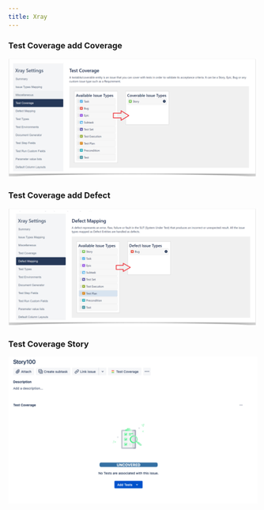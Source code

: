 ```yaml
---
title: Xray
---
```

### Test Coverage add Coverage
![Story.png](./static/TestCoverageStory.png)

### Test Coverage add Defect
![Story.png](./static/TestCoverageDefect.png)

### Test Coverage Story
![Story.png](./static/TestCoverage.png)

